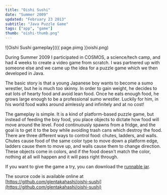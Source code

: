 ```yaml
---
title: "Oishi Sushi"
date: "Summer 2009"
updated: "February 23 2013"
subtitle: "Java Puzzle Game"
tags: ["app", "game"]
thumb: "oishi-thumb.png"
---
```


![Oishi Sushi gameplay]({{ page.pimg }}oishi.png)

During Summer 2009 I participated in COSMOS, a science/tech camp, and had 4 weeks to create a video game from scratch.
I was partnered up with someone else and we came up the idea for a puzzle game which we then developed in Java.

The basic story is that a young Japanese boy wants to become a sumo wrestler, but he is much too skinny.
In order to gain weight, he decides to eat lots of hearty food and avoid lean food.
Once he eats enough food, he grows large enough to be a professional sumo wrestler.
Luckily for him, in his world food walks around aimlessly and infinitely and at no cost!

The gameplay is simple.
It is a kind of platform-based puzzle game, but instead of feeding the boy food, you place objects to dictate how food will move around the level.
Food continuously spawns from a fridge, and the goal is to get it to the boy while avoiding trash cans which destroy the food.
There are three different ways to control food: chutes, ladders, and walls.
Chutes cause food of the same color type to move down a platform edge, ladders cause them to move up, and walls cause them to change direction.
These objects come in colors, and if the food doesn't match the color, nothing at all will happen and it will pass right through.

If you want to give the game a try, you can download the [runnable jar](http://files.glentaka.com/oishi.jar).

The source code is available online at [https://github.com/glentakahashi/oishi-sushi](https://github.com/glentakahashi/oishi-sushi)
